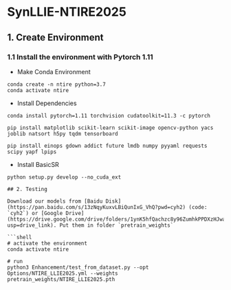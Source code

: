 # SynLLIE-NTIRE2025

## 1. Create Environment


### 1.1 Install the environment with Pytorch 1.11

- Make Conda Environment
```
conda create -n ntire python=3.7
conda activate ntire
```

- Install Dependencies
```
conda install pytorch=1.11 torchvision cudatoolkit=11.3 -c pytorch

pip install matplotlib scikit-learn scikit-image opencv-python yacs joblib natsort h5py tqdm tensorboard

pip install einops gdown addict future lmdb numpy pyyaml requests scipy yapf lpips
```

- Install BasicSR
```
python setup.py develop --no_cuda_ext

## 2. Testing

Download our models from [Baidu Disk](https://pan.baidu.com/s/13zNqyKuxvLBiQunIxG_VhQ?pwd=cyh2) (code: `cyh2`) or [Google Drive](https://drive.google.com/drive/folders/1ynK5hfQachzc8y96ZumhkPPDXzHJwaQV?usp=drive_link). Put them in folder `pretrain_weights`

```shell
# activate the environment
conda activate ntire

# run
python3 Enhancement/test_from_dataset.py --opt Options/NTIRE_LLIE2025.yml --weights pretrain_weights/NTIRE_LLIE2025.pth 
